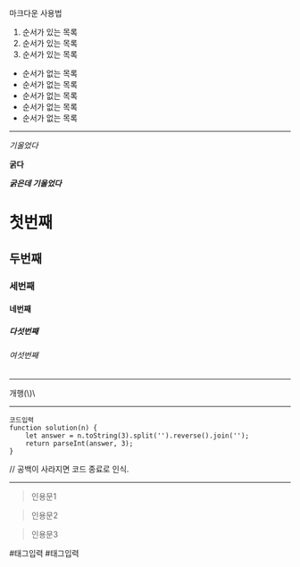 마크다운 사용법
1. 순서가 있는 목록
2. 순서가 있는 목록
3. 순서가 있는 목록

- 순서가 없는 목록
- 순서가 없는 목록
- 순서가 없는 목록
- 순서가 없는 목록
- 순서가 없는 목록

---

_기울었다_

**굵다**

**_굵은데 기울었다_**

# 첫번째
## 두번째
### 세번째
#### 네번째
##### 다섯번째
###### 여섯번째

---

개행(\\)\\

---

```
코드입력
function solution(n) {
    let answer = n.toString(3).split('').reverse().join('');
    return parseInt(answer, 3);
}
```

// 공백이 사라지면 코드 종료로 인식.

---

> 인용문1

> 인용문2

> 인용문3

#태그입력 #태그입력
